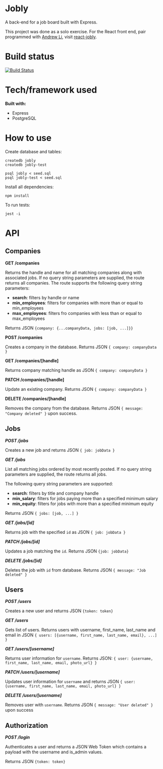 # Jobly
A back-end for a job board built with Express.

This project was done as a solo exercise. For the React front end, pair programmed with [Andrew Li](https://github.com/andrewsli), visit [react-jobly](https://github.com/cyhk/react-jobly).

# Build status
[![Build Status](https://travis-ci.com/cyhk/jobly.svg?branch=master)](https://travis-ci.com/cyhk/jobly.svg?branch=master)

# Tech/framework used
**Built with:**
- Express
- PostgreSQL

# How to use
Create database and tables:
```
createdb jobly
createdb jobly-test

psql jobly < seed.sql
psql jobly-test < seed.sql
```
Install all dependencies:
```
npm install
```

To run tests:
```
jest -i
```

# API

## Companies
**GET /companies**

Returns the handle and name for all matching companies along with associated jobs. If no query string parameters are supplied, the route returns all companies. The route supports the following query string parameters:
  
  - **search**: filters by handle or name
  - **min_employees**: filters for companies with more than or equal to min_employees
  - **max_employees**: filters fro companies with less than or equal to max_employees

Returns JSON `{company: {...companyData, jobs: [job, ...]}}`

**POST /companies**

Creates a company in the database. Returns JSON `{ company: companyData }`

**GET /companies/[handle]**

Returns company matching handle as JSON `{ company: companyData }`

**PATCH /companies/[handle]**

Update an existing company. Returns JSON `{ company: companyData }`

**DELETE /companies/[handle]**

Removes the company from the database. Returns JSON `{ message: "Company deleted" }` upon success.

## Jobs
***POST /jobs***

Creates a new job and returns JSON `{ job: jobData }`

***GET /jobs***

List all matching jobs ordered by most recently posted. If no query string parameters are supplied, the route returns all jobs.

The following query string parameters are supported:
- **search**: filters by title and company handle
- **min_salary**: filters for jobs paying more than a specified minimum salary
- **min_equity**: filters for jobs with more than a specified minimum equity

Returns JSON `{ jobs: [job, ...] }`

***GET /jobs/[id]***

Returns job with the specified `id` as JSON `{ job: jobData }`

***PATCH /jobs/[id]***

Updates a job matching the `id`. Returns JSON `{job: jobData}`

***DELETE /jobs/[id]***

Deletes the job with `id` from database. Returns JSON `{ message: "Job deleted" }`

## Users
***POST /users***

Creates a new user and returns JSON `{token: token}`

***GET /users***

Gets list of users. Returns users with username, first_name, last_name and email in JSON `{ users: [{username, first_name, last_name, email}, ...] }`

***GET /users/[username]***

Returns user information for `username`. Returns JSON: `{ user: {username, first_name, last_name, email, photo_url} }`

***PATCH /users/[username]***

Updates user information for `username` and returns JSON `{ user: {username, first_name, last_name, email, photo_url} }`

***DELETE /users/[username]***

Removes user with `username`. Returns JSON `{ message: "User deleted" }` upon success

## Authorization
***POST /login***

Authenticates a user and returns a JSON Web Token which contains a payload with the username and is_admin values.

Returns JSON `{token: token}`
